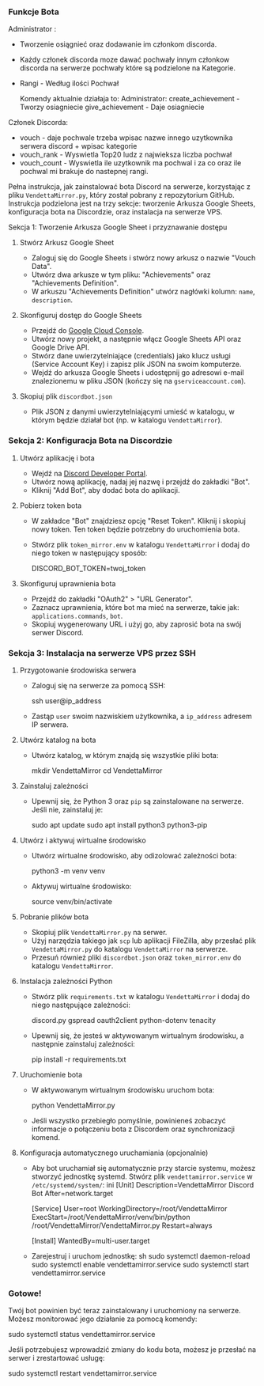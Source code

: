 ### Funkcje Bota ### 

Administrator :
 - Tworzenie osiągnieć oraz dodawanie im członkom discorda.
 - Każdy członek discorda moze dawać pochwały innym członkow discorda na serwerze pochwały które są podzielone na Kategorie.
 - Rangi - Według ilości Pochwał

   Komendy aktualnie działaja to:
Administrator: 
create_achievement  -Tworzy osiagniecie
give_achievement - Daje osiagniecie

Członek Discorda: 
- vouch - daje pochwale trzeba wpisac nazwe innego uzytkownika serwera discord + wpisac kategorie
- vouch_rank - Wyswietla Top20 ludz z najwieksza liczba pochwał
- vouch_count - Wyswietla ile uzytkownik ma pochwal i za co oraz ile pochwal mi brakuje do nastepnej rangi. 


Pełna instrukcja, jak zainstalować bota Discord na serwerze, korzystając z pliku `VendettaMirror.py`, 
który został pobrany z repozytorium GitHub. Instrukcja podzielona jest na trzy sekcje: 
tworzenie Arkusza Google Sheets, konfiguracja bota na Discordzie, oraz instalacja na serwerze VPS.

 Sekcja 1: Tworzenie Arkusza Google Sheet i przyznawanie dostępu
1. Stwórz Arkusz Google Sheet
   - Zaloguj się do Google Sheets i stwórz nowy arkusz o nazwie "Vouch Data".
   - Utwórz dwa arkusze w tym pliku: "Achievements" oraz "Achievements Definition".
   - W arkuszu "Achievements Definition" utwórz nagłówki kolumn: `name`, `description`.

2. Skonfiguruj dostęp do Google Sheets
   - Przejdź do [Google Cloud Console](https://console.developers.google.com/).
   - Utwórz nowy projekt, a następnie włącz Google Sheets API oraz Google Drive API.
   - Stwórz dane uwierzytelniające (credentials) jako klucz usługi (Service Account Key) i zapisz plik JSON na swoim komputerze.
   - Wejdź do arkusza Google Sheets i udostępnij go adresowi e-mail znalezionemu w pliku JSON (kończy się na `gserviceaccount.com`).

3. Skopiuj plik `discordbot.json`
   - Plik JSON z danymi uwierzytelniającymi umieść w katalogu, w którym będzie działał bot (np. w katalogu `VendettaMirror`).

### Sekcja 2: Konfiguracja Bota na Discordzie
1. Utwórz aplikację i bota
   - Wejdź na [Discord Developer Portal](https://discord.com/developers/applications).
   - Utwórz nową aplikację, nadaj jej nazwę i przejdź do zakładki "Bot".
   - Kliknij "Add Bot", aby dodać bota do aplikacji.

2. Pobierz token bota
   - W zakładce "Bot" znajdziesz opcję "Reset Token". Kliknij i skopiuj nowy token. Ten token będzie potrzebny do uruchomienia bota.
   - Stwórz plik `token_mirror.env` w katalogu `VendettaMirror` i dodaj do niego token w następujący sposób:
     
     DISCORD_BOT_TOKEN=twoj_token
    

3. Skonfiguruj uprawnienia bota
   - Przejdź do zakładki "OAuth2" > "URL Generator".
   - Zaznacz uprawnienia, które bot ma mieć na serwerze, takie jak: `applications.commands`, `bot`.
   - Skopiuj wygenerowany URL i użyj go, aby zaprosić bota na swój serwer Discord.

### Sekcja 3: Instalacja na serwerze VPS przez SSH
1. Przygotowanie środowiska serwera
   - Zaloguj się na serwerze za pomocą SSH:
     
     ssh user@ip_address
    
   - Zastąp `user` swoim nazwiskiem użytkownika, a `ip_address` adresem IP serwera.

2. Utwórz katalog na bota
   - Utwórz katalog, w którym znajdą się wszystkie pliki bota:
    
     mkdir VendettaMirror
     cd VendettaMirror
  

3. Zainstaluj zależności
   - Upewnij się, że Python 3 oraz `pip` są zainstalowane na serwerze. Jeśli nie, zainstaluj je:
  
     sudo apt update
     sudo apt install python3 python3-pip
   

4. Utwórz i aktywuj wirtualne środowisko
   - Utwórz wirtualne środowisko, aby odizolować zależności bota:
   
     python3 -m venv venv
  
   - Aktywuj wirtualne środowisko:
    
     source venv/bin/activate
 

5. Pobranie plików bota
   - Skopiuj plik `VendettaMirror.py` na serwer.
   - Użyj narzędzia takiego jak `scp` lub aplikacji FileZilla, aby przesłać plik `VendettaMirror.py` do katalogu `VendettaMirror` na serwerze.
   - Przesuń również pliki `discordbot.json` oraz `token_mirror.env` do katalogu `VendettaMirror`.

6. Instalacja zależności Python
   - Stwórz plik `requirements.txt` w katalogu `VendettaMirror` i dodaj do niego następujące zależności:
   
     discord.py
gspread
oauth2client
python-dotenv
tenacity
   
   - Upewnij się, że jesteś w aktywowanym wirtualnym środowisku, a następnie zainstaluj zależności:
  
     pip install -r requirements.txt


7. Uruchomienie bota
   - W aktywowanym wirtualnym środowisku uruchom bota:
 
     python VendettaMirror.py

   - Jeśli wszystko przebiegło pomyślnie, powinieneś zobaczyć informacje o połączeniu bota z Discordem oraz synchronizacji komend.

8. Konfiguracja automatycznego uruchamiania (opcjonalnie)
   - Aby bot uruchamiał się automatycznie przy starcie systemu, możesz stworzyć jednostkę systemd. Stwórz plik `vendettamirror.service` w `/etc/systemd/system/`:
   ini
     [Unit]
     Description=VendettaMirror Discord Bot
     After=network.target

     [Service]
     User=root
     WorkingDirectory=/root/VendettaMirror
     ExecStart=/root/VendettaMirror/venv/bin/python /root/VendettaMirror/VendettaMirror.py
     Restart=always

     [Install]
     WantedBy=multi-user.target
   
   - Zarejestruj i uruchom jednostkę:
     sh
     sudo systemctl daemon-reload
     sudo systemctl enable vendettamirror.service
     sudo systemctl start vendettamirror.service
  

### Gotowe!
Twój bot powinien być teraz zainstalowany i uruchomiony na serwerze. Możesz monitorować jego działanie za pomocą komendy:

sudo systemctl status vendettamirror.service

Jeśli potrzebujesz wprowadzić zmiany do kodu bota, możesz je przesłać na serwer i zrestartować usługę:

sudo systemctl restart vendettamirror.service


